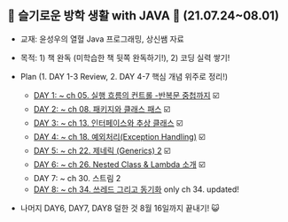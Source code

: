 ## 🐳 슬기로운 방학 생활 with JAVA 📆 (21.07.24~08.01) 

* 교재: 윤성우의 열혈 Java 프로그래밍, 상신쌤 자료
* 목적: 1) 책 완독 (미학습한 책 뒷쪽 완독하기!), 2) 코딩 실력 쌓기!
* Plan (1. DAY 1-3 Review, 2. DAY 4-7 핵심 개념 위주로 정리!)
  - [DAY 1: ~ ch 05. 실행 흐름의 컨트롤
    -반복문 중첩까지](https://github.com/Yejin-Carol/DailyPractice/blob/main/JavaReview/DAY1.md)  ☑️
  - [DAY 2: ~ ch 08. 패키지와 클래스 패스](https://github.com/Yejin-Carol/DailyPractice/blob/main/JavaReview/DAY2.md) ☑️
  - [DAY 3: ~ ch 13. 인터페이스와 추상 클래스](https://github.com/Yejin-Carol/DailyPractice/blob/main/JavaReview/DAY3.md) ☑️ 
  - [DAY 4: ~ ch 18. 예외처리(Exception Handling)](https://github.com/Yejin-Carol/DailyPractice/tree/main/JavaReview/DAY4.md) ☑️ 
  - [DAY 5: ~ ch 22. 제네릭 (Generics) 2](https://github.com/Yejin-Carol/DailyPractice/tree/main/JavaReview/DAY5.md) ☑️  
  - [DAY 6: ~ ch 26. Nested Class & Lambda 소개](https://github.com/Yejin-Carol/DailyPractice/blob/main/JavaReview/DAY6.md) ☑️
  - DAY 7: ~ ch 30. 스트림 2
  - [DAY 8: ~ ch 34. 쓰레드 그리고 동기화](https://github.com/Yejin-Carol/DailyPractice/blob/main/JavaReview/DAY8.md) only ch 34. updated!

* 나머지 DAY6, DAY7, DAY8 덜한 것 8월 16일까지 끝내기! 😺 
